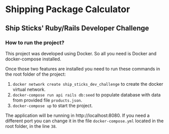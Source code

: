 Shipping Package Calculator
===========================
Ship Sticks' Ruby/Rails Developer Challenge
-------------------------------------------

### How to run the project?

This project was developed using Docker. So all you need is Docker and docker-compose installed.

Once those two features are installed you need to run these commands in the root folder of the project:

1. `docker network create ship_sticks_dev_challenge` to create the docker virtual network.
2. `docker-compose run api rails db:seed` to populate database with data from provided file `products.json`.
3. `docker-compose up` to start the project.

The application will be running in http://localhost:8080. If you need a different port you can change it in the file `docker-compose.yml` located in the root folder, in the line `38`.
